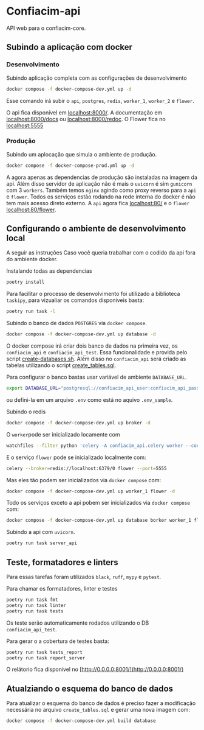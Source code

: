 # Confiacim-api

API web para o confiacim-core.

## Subindo a aplicação com docker

### Desenvolvimento

Subindo aplicação completa com as configurações de desenvolvimento

```bash
docker compose -f docker-compose-dev.yml up -d
```

Esse comando irá subir o `api`, `postgres`, `redis`, `worker_1`, `worker_2` e `flower`.

O api fica disponível em [localhost:8000/](http://localhost:8000/). A documentação em [localhost:8000/docs](http://localhost:8000/docs)
ou [localhost:8000/redoc](http://localhost:8000/redoc). O Flower fica no [localhost:5555](http://localhost:5555)

### Produção

Subindo um aplocação que simula o ambiente de produção.

```bash
docker compose -f docker-compose-prod.yml up -d
```

A agora apenas as dependencias de produção são instaladas na imagem da api. Além disso servidor de aplicação não é mais o `uvicorn` é sim `gunicorn` com 3 `workers`. Também temos `nginx` agindo como proxy reverso para a `api` e `flower`. Todos os serviços estão rodando na rede interna do docker é não tem mais acesso direto externo. A `api` agora fica [localhost:80/](http://localhost:80/) e o `flower` [localhost:80/flower](http://localhost:80/flower).

## Configurando o ambiente de desenvolvimento local

A seguir as instruções Caso você queria trabalhar com o codido da api fora do ambiente docker.

Instalando todas as dependencias

```bash
poetry install
```

Para facilitar o processo de desenvolvimento foi utilizado a biblioteca `taskipy`, para vizualiar os comandos disponiveis basta:

```bash
poetry run task -l
```

Subindo o banco de dados `POSTGRES` via `docker compose`.

```bash
docker compose -f docker-compose-dev.yml up database -d
```

O docker compose irá criar dois banco de dados na primeira vez, os `confiacim_api` e `confiacim_api_test`. Essa funcionalidade e provida pelo script [create-databases.sh](./postgres/create-databases.sh). Além disso no `confiacim_api` será criado as tabelas utilizando o script [create_tables.sql](./postgres/create_tables.sql).

Para configurar o banco bastas usar variável de ambiente `DATABASE_URL`.

```bash
export DATABASE_URL="postgresql://confiacim_api_user:confiacim_api_password@localhost:5432/confiacim_api"
```

ou defini-la em um arquivo `.env` como está no aquivo `.env_sample`.

Subindo o redis

```bash
docker compose -f docker-compose-dev.yml up broker -d
```

O `worker`pode ser inicializado locamente com

```bash
watchfiles --filter python 'celery -A confiacim_api.celery worker --concurrency=2  -l INFO'
```

E o serviço `flower` pode se inicializado localmente com:

```bash
celery --broker=redis://localhost:6379/0 flower --port=5555
```

Mas eles tão podem ser inicializados via `docker compose` com:

```bash
docker compose -f docker-compose-dev.yml up worker_1 flower -d
```

Todo os serviços exceto a api pobem ser inicializados via `docker compose` com:

```bash
docker compose -f docker-compose-dev.yml up database borker worker_1 flower
```

Subindo a api com `uvicorn`.

```bash
poetry run task server_api
```

## Teste, formatadores e linters

Para essas tarefas foram utilizados `black`, `ruff`, `mypy` e `pytest`.

Para chamar os formatadores, linter e testes

```bash
poetry run task fmt
poetry run task linter
poetry run task tests
```

Os teste serão automaticamente rodados utilizando o DB `confiacim_api_test`.

Para gerar o a cobertura de testes basta:

```bash
poetry run task tests_report
poetry run task report_server
```

O relátorio fica disponivel no [http://0.0.0.0:8001/](http://0.0.0.0:8001/)


## Atualziando o esquema do banco de dados

Para atualizar o esquema do banco de dados é preciso fazer a modificação necessária no arquivo `create_tables.sql` e gerar uma nova imagem com:

```bash
docker compose -f docker-compose-dev.yml build database
```
